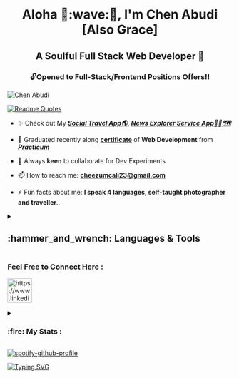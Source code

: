 <h1 align="center">Aloha 🌺:wave:&#127997;, I'm Chen Abudi [Also Grace]</h1>
<h2 align="center">A Soulful Full Stack Web Developer 💎</h2> 

<h3 align="center">🔓Opened to Full-Stack/Frontend Positions Offers‼️</h3>

<p align="left"> <img src="https://komarev.com/ghpvc/?username=chen-abudi&label=Profile%20views&color=0091ff&style=for-the-badge" alt="Chen Abudi" /> </p>

[![Readme Quotes](https://quotes-github-readme.vercel.app/api?type=Vertical&theme=light)](https://github.com/piyushsuthar/github-readme-quotes)

<!-- ![GitHub watchers](https://img.shields.io/github/watchers/chen-abudi/chen-abudi?style=social) -->

<!-- [![trophy](https://github-profile-trophy.vercel.app/?username=chen-abudi)](https://github.com/chen-abudi/github-profile-trophy) -->

<!-- - 🔭 I’m currently working on Travel site --> 

- ✨ Check out My [***Social Travel App🌎***](https://github.com/Chen-Abudi/react-around-api-full), [***News Explorer Service App📰🌐🗺️***](https://github.com/Chen-Abudi/news-explorer-frontend)

- 🌱 Graduated recently along [**certificate**](https://github.com/Chen-Abudi/Chen-Abudi/files/10184229/Chen.Abudi.Certificate.pdf) of **Web Development** from [***Practicum***](https://www.practicum100.org/)

<!-- - 💬 You can ask me about **CSS3**, **HTML5**, **JavaScript**, **ReactJS**, **Designer/Editor tool (Lightroom, Photoshop, Figma)** -->

- 👯 Always **keen** to collaborate for Dev Experiments 

- 📫 How to reach me: **cheezumcali23@gmail.com**

- ⚡ Fun facts about me: **I speak 4 languages, self-taught photographer and traveller**.. 

<!-- [Chen Abudi Certificate.pdf](https://github.com/Chen-Abudi/Chen-Abudi/files/10184229/Chen.Abudi.Certificate.pdf) -->






<details>
<summary><b><h2 align="left"> :hammer_and_wrench: Languages & Tools  </h2></b></summary><br/>


<p align="left"> <a href="https://www.w3schools.com/html/" target="_blank" rel="norefferer">
  <img src="https://cdn.jsdelivr.net/gh/devicons/devicon/icons/html5/html5-original-wordmark.svg" alt=HTML5 Icon width="65" height="65" /></a>
    <a href="https://www.w3schools.com/css/" target="_blank" rel="norefferer">
  <img src="https://cdn.jsdelivr.net/gh/devicons/devicon/icons/css3/css3-original-wordmark.svg" alt=CSS3 Icon width="65" height="65" /></a>
    <a href="https://www.w3schools.com/js/" target="_blank" rel="norefferer">
  <img src="https://cdn.jsdelivr.net/gh/devicons/devicon/icons/javascript/javascript-original.svg" alt=JavaScript Icon width="55" height="55" /></a>
  <a href="https://reactjs.org/" target="_blank" rel="norefferer">
  <img src="https://cdn.jsdelivr.net/gh/devicons/devicon/icons/react/react-original.svg" alt=ReactJS Icon width="55" height="55" /></a>
  <a href="https://nodejs.org/en/about/" target="_blank" rel="norefferer">
  <img src="https://cdn.jsdelivr.net/gh/devicons/devicon/icons/nodejs/nodejs-original-wordmark.svg" alt=Node.js Icon width="55" height="55" /></a>
  <a href="https://expressjs.com/" target="_blank" rel="norefferer">
  <img src="https://cdn.jsdelivr.net/gh/devicons/devicon/icons/express/express-original-wordmark.svg" alt=express.js Icon width="55" height="55" /></a>
    <a href="https://www.mongodb.com/" target="_blank" rel="norefferer">
  <img src="https://cdn.jsdelivr.net/gh/devicons/devicon/icons/mongodb/mongodb-original-wordmark.svg" alt=MongoDB Icon width="55" height="55" /></a>
     <a href="" target="_blank" rel="norefferer">
  <img src="https://cdn.jsdelivr.net/gh/devicons/devicon/icons/nginx/nginx-original.svg" alt=NGINX Icon width="55" height="55" /></a>
    <a href="" target="_blank" rel="norefferer">
  <img src="https://cdn.jsdelivr.net/gh/devicons/devicon/icons/linux/linux-original.svg" alt=Linux Icon width="55" height="55" /></a>
  <a href="https://ubuntu.com/" target="_blank" rel="norefferer">
  <img src="https://cdn.jsdelivr.net/gh/devicons/devicon/icons/ubuntu/ubuntu-plain-wordmark.svg" alt=Ubuntu Icon width="55" height="55" /></a>
   <a href="https://cloud.google.com/" target="_blank" rel="norefferer">
  <img src="https://cdn.jsdelivr.net/gh/devicons/devicon/icons/googlecloud/googlecloud-original-wordmark.svg" alt=Google Cloud Icon width="95" height="95" align="center"/></a>
    <a href="https://www.figma.com/community" target="_blank" rel="norefferer">
  <img src="https://cdn.jsdelivr.net/gh/devicons/devicon/icons/figma/figma-original.svg" alt=Figma Icon width="55" height="55" /></a>
    <a href="https://webpack.js.org/" target="_blank" rel="norefferer">
  <img src="https://cdn.jsdelivr.net/gh/devicons/devicon/icons/webpack/webpack-original.svg" alt=Webpack Icon width="55" height="55" /></a>
    <a href="https://git-scm.com/" target="_blank" rel="norefferer">
  <img src="https://cdn.jsdelivr.net/gh/devicons/devicon/icons/git/git-original.svg" alt=Git Icon width="55" height="55" /></a>
    <a href="https://www.npmjs.com/" target="_blank" rel="norefferer">
  <img src="https://cdn.jsdelivr.net/gh/devicons/devicon/icons/npm/npm-original-wordmark.svg" alt=npm Icon width="55" height="55" />
    <a href="https://code.visualstudio.com/" target="_blank" rel="norefferer">
  <img src="https://cdn.jsdelivr.net/gh/devicons/devicon/icons/vscode/vscode-original.svg" alt=Visual Studio Icon width="55" height="55" /></a></p>
  

  <summary><b><h2 align="left"> ➕ Additional Tools :</h2></b></summary>
  
  ![Adobe](https://img.shields.io/badge/adobe-%23FF0000.svg?style=for-the-badge&logo=adobe&logoColor=white)
  ![Adobe Lightroom](https://img.shields.io/badge/Adobe%20Lightroom-31A8FF.svg?style=for-the-badge&logo=Adobe%20Lightroom&logoColor=white)
  ![Adobe Lightroom Classic](https://img.shields.io/badge/Adobe%20Lightroom%20Classic-31A8FF.svg?style=for-the-badge&logo=Adobe%20Lightroom%20Classic&logoColor=white)
  ![Adobe Photoshop](https://img.shields.io/badge/adobe%20photoshop-%2331A8FF.svg?style=for-the-badge&logo=adobe%20photoshop&logoColor=white)
  ![Postman](https://img.shields.io/badge/Postman-FF6C37?style=for-the-badge&logo=postman&logoColor=white)
  </details>   
  
<!--   <details>
  <summary><b><h2 align="left"> ➕ Additional Tools :</h2></b></summary>
  
  ![Adobe](https://img.shields.io/badge/adobe-%23FF0000.svg?style=for-the-badge&logo=adobe&logoColor=white)
  ![Adobe Lightroom](https://img.shields.io/badge/Adobe%20Lightroom-31A8FF.svg?style=for-the-badge&logo=Adobe%20Lightroom&logoColor=white)
  ![Adobe Lightroom Classic](https://img.shields.io/badge/Adobe%20Lightroom%20Classic-31A8FF.svg?style=for-the-badge&logo=Adobe%20Lightroom%20Classic&logoColor=white)
  ![Adobe Photoshop](https://img.shields.io/badge/adobe%20photoshop-%2331A8FF.svg?style=for-the-badge&logo=adobe%20photoshop&logoColor=white)
  ![Postman](https://img.shields.io/badge/Postman-FF6C37?style=for-the-badge&logo=postman&logoColor=white)
  </details> -->
   
   
  <h3 align="left">Feel Free to Connect Here :</h3>
  <p align="left">
  <a href="https://www.linkedin.com/in/chen-abudi/" target="blank">
    <img src="https://cdn.jsdelivr.net/gh/devicons/devicon/icons/linkedin/linkedin-original.svg" alt="https://www.linkedin.com/in/chen-abudi/" width="55" height="55" />
  </a>

  </p>
          
    
      
  <details>      
  <summary><h3 align="left"> :fire: My Stats : </h3></summary>
          
  
          

 [![Anurag's GitHub stats](https://github-readme-stats.vercel.app/api?username=chen-abudi&show_icons=true&theme=solarized-light)](https://github.com/anuraghazra/github-readme-stats)


 [![Top Langs](https://github-readme-stats.vercel.app/api/top-langs/?username=chen-abudi&layout=compact)](https://github.com/anuraghazra/github-readme-stats) 
 
 
 [![GitHub Streak](https://github-readme-streak-stats.herokuapp.com/?user=chen-abudi&theme=solarized-light)](https://git.io/streak-stats)

</details>

[![spotify-github-profile](https://spotify-github-profile.vercel.app/api/view?uid=315cmqf3p5iz2rek66bfwdtanf7q&cover_image=true&theme=novatorem&bar_color=3fc7d9&bar_color_cover=false)](https://github.com/kittinan/spotify-github-profile)

[![Typing SVG](https://readme-typing-svg.demolab.com?font=Fira+Code&weight=700&pause=1000&width=615&lines=Thank+you+for+stopping+by%2C+have+a+wonderful+day!+%F0%9F%8C%BA+)](https://git.io/typing-svg)

<!-- ### Hi there 👋 -->

<!--
**Chen-Abudi/Chen-Abudi** is a ✨ _special_ ✨ repository because its `README.md` (this file) appears on your GitHub profile.

Here are some ideas to get you started:

- 🔭 I’m currently working on ...
- 🌱 I’m currently learning ...
- 👯 I’m looking to collaborate on ...
- 🤔 I’m looking for help with ...
- 💬 Ask me about ...
- 📫 How to reach me: ...
- 😄 Pronouns: ...
- ⚡ Fun fact: ...
-->
